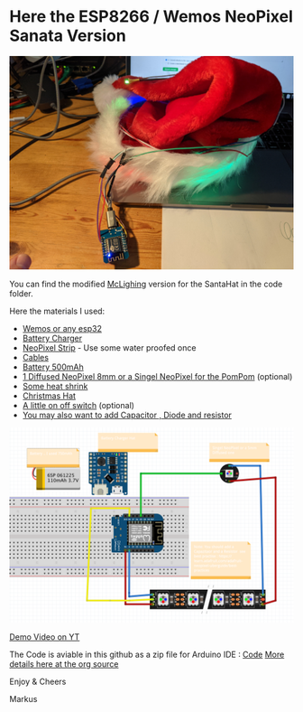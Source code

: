 # Here the ESP8266 / Wemos NeoPixel Sanata Version

![WiFi-Wemos-SantaHat](/images/WiFi-Wemos-SantaHat.jpg)

You can find the modified  [McLighing](https://github.com/toblum/McLighting) version for the SantaHat in the code folder.

Here the materials I used:

- [Wemos or any esp32](https://www.amazon.ca/IZOKEE-NodeMcu-Internet-Development-Compatible/dp/B076F52NQD)
- [Battery Charger](https://solarbotics.com/product/29278/) 
- [NeoPixel Strip](https://www.amazon.ca/CHINLY-Individually-Addressable-Waterproof-waterproof/dp/B01LSF4QDM) - Use some water proofed once
- [Cables](https://www.amazon.ca/Elegoo-120pcs-Multicolored-Breadboard-arduino/dp/B01EV70C78/)
- [Battery 500mAh](https://www.amazon.ca/Fytoo-500mAh-Battery-battery-Charger/dp/B0794ZPVSX/)
- [1 Diffused NeoPixel 8mm or a Singel NeoPixel for the PomPom](https://www.amazon.ca/EDGELEC-Tri-Color-Multicolor-Resistors-Included/dp/B077X95LRZ/) (optional)
- [Some heat shrink](https://www.amazon.ca/Yosawa-Pieces-Heat-Shrink-Tubing/dp/B07SPRNMD5)
- [Christmas Hat](https://www.amazon.ca/Confortable-Velvet-Christmas-Favors-Adults/dp/B07G44K67L)
- [A little on off switch](https://www.amazon.ca/Cylewet-Position-Vertical-Arduino-CYT1024/dp/B01MY3HOR1/) (optional)
- [You may also want to add Capacitor , Diode and resistor](https://www.mathworks.com/matlabcentral/mlc-downloads/downloads/submissions/64467/versions/2/previews/html/NeoPixelExample_Basic.html)

![Wiring](/images/WemosSantaHatWiring.png)


[Demo Video on YT](https://youtu.be/zCQa0kE7Gjg)


The Code is aviable in this github as a zip file for Arduino IDE :
[Code](https://github.com/markusvankempen/NeoPixel-SantaHat/tree/main/code)
[More details here at the org source](https://github.com/toblum/McLighting)


Enjoy & Cheers

Markus
